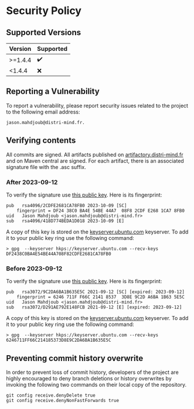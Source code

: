 # Security Policy

## Supported Versions

| Version | Supported          |
|---------|--------------------|
| >=1.4.4 | :heavy_check_mark: |
| <1.4.4  | :x:                |

## Reporting a Vulnerability

To report a vulnerability, please report security issues related to the project to the
following email address:

    jason.mahdjoub@distri-mind.fr. 

## Verifying contents

All commits are signed. All artifacts published on [artifactory.distri-mind.fr](https://artifactory.distri-mind.fr) and on Maven central are signed. For
each artifact, there is an associated signature file with the .asc
suffix.

### After 2023-09-12

To verify the signature use [this public key](key-2023-10-09.pub). Here is its fingerprint:
```
pub   rsa4096/2CDFE2681CA78FB0 2023-10-09 [SC]
    fingerprint = DF24 38C0 BA4E 54BE 44A7  08F8 2CDF E268 1CA7 8FB0
uid   Jason Mahdjoub <jason.mahdjoub@distri-mind.fr>
sub   rsa4096/418D774BEDA1D018 2023-10-09 [E]
```

A copy of this key is stored on the
[keyserver.ubuntu.com](https://keyserver.ubuntu.com/) keyserver. To add it to
your public key ring use the following command:

```
> gpg  --keyserver hkps://keyserver.ubuntu.com --recv-keys DF2438C0BA4E54BE44A708F82CDFE2681CA78FB0
```
### Before 2023-09-12

To verify the signature use [this public key](key-2021-09-12.pub). Here is its fingerprint:
```
pub   rsa3072/9C2DA6BA1B635E5C 2021-09-12 [SC] [expired: 2023-09-12]
    fingerprint = 6246 711F F66C 2141 8537  3D8E 9C2D A6BA 1B63 5E5C
uid   Jason Mahdjoub <jason.mahdjoub@distri-mind.fr>
sub   rsa3072/D291AE792E148FCB 2021-09-12 [E] [expired: 2023-09-12]

```

A copy of this key is stored on the
[keyserver.ubuntu.com](https://keyserver.ubuntu.com/) keyserver. To add it to
your public key ring use the following command:

```
> gpg  --keyserver hkps://keyserver.ubuntu.com --recv-keys 6246711FF66C214185373D8E9C2DA6BA1B635E5C
```

## Preventing commit history overwrite

In order to prevent loss of commit history, developers of the project
are highly encouraged to deny branch deletions or history overwrites
by invoking the following two commands on their local copy of the
repository.


```
git config receive.denyDelete true
git config receive.denyNonFastForwards true
```